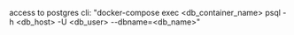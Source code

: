 access to postgres cli: 
"docker-compose exec <db_container_name> psql -h <db_host> -U <db_user> --dbname=<db_name>"